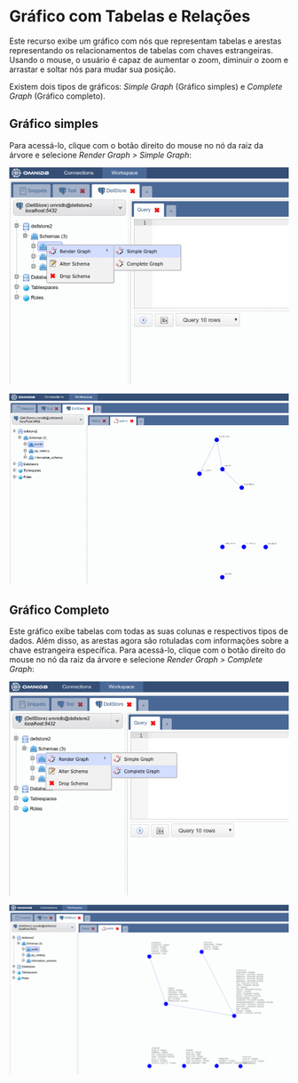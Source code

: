 # Gráfico com Tabelas e Relações

Este recurso exibe um gráfico com nós que representam tabelas e arestas representando os relacionamentos de tabelas com chaves estrangeiras. Usando o mouse, o usuário é capaz de aumentar o zoom, diminuir o zoom e arrastar e soltar nós para mudar sua posição.

Existem dois tipos de gráficos: *Simple Graph* (Gráfico simples) e *Complete Graph* (Gráfico completo).

## Gráfico simples

Para acessá-lo, clique com o botão direito do mouse no nó da raiz da árvore e selecione *Render Graph > Simple Graph*:

![](../img/09_graphs_with_tables_and_relations_01.png)

![](../img/09_graphs_with_tables_and_relations_02.png)

## Gráfico Completo

Este gráfico exibe tabelas com todas as suas colunas e respectivos tipos de dados.
Além disso, as arestas agora são rotuladas com informações sobre a chave estrangeira específica. Para acessá-lo, clique com o botão direito do mouse no nó da raiz da árvore e selecione *Render Graph > Complete Graph*:

![](../img/09_graphs_with_tables_and_relations_03.png)

![](../img/09_graphs_with_tables_and_relations_04.png)
